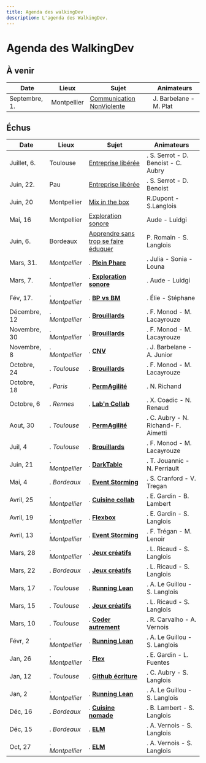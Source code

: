 ```yaml
---
title: Agenda des walkingDev
description: L'agenda des WalkingDev.
---
```


# Agenda des WalkingDev

## À venir
| Date       | Lieux           | Sujet                  | Animateurs                     |
| ---------- | --------------  | ---------------------- | ----------------------------   |
| Septembre, 1.| Montpellier      | [Communication NonViolente](http://walkingdev.fr/#walkingdev/cnv/blob/master/v-34-2/faq.md)            | J. Barbelane - M. Plat  |


## Échus

| Date        | Lieux           | Sujet                 | Animateurs                     |
| ----------  | --------------  | --------------------- | ------------------------------ |
| Juillet, 6.| Toulouse      | [Entreprise libérée](http://walkingdev.fr/#walkingdev/entreprise-liberee/blob/master/v64/faq.md)            | . S. Serrot - D. Benoist - C. Aubry   |
| Juin, 22.  | Pau           | [Entreprise libérée](http://walkingdev.fr/#walkingdev/entreprise-liberee/blob/master/v64/faq.md)            | . S. Serrot - D. Benoist  |
| Juin, 20   | Montpellier 	   | [Mix in the box](http://walkingdev.fr/#walkingdev/mix-in-the-box/blob/master/v-34/faq.md) 	  | R.Dupont - S.Langlois                 |
| Mai, 16    | Montpellier 	   | [Exploration sonore](http://walkingdev.fr/#walkingdev/exploration-sonore/blob/master/faq.md) 	  | Aude - Luidgi                  |
| Juin, 6.     | Bordeaux | [Apprendre sans trop se faire éduquer](http://walkingdev.fr/#walkingdev/apprendre/blob/master/faq.md)            | P. Romain - S. Langlois       |
| Mars, 31.  | *Montpellier*  | . **[Plein Phare](http://walkingdev.fr/#walkingdev/plein-phare/blob/master/faq.md)**            | . Julia - Sonia - Louna   |
| Mars, 7.   | . *Montpellier*     | . **[Exploration sonore](http://walkingdev.fr/#walkingdev/exploration-sonore/blob/master/faq.md)**            | . Aude - Luidgi  |
| Fév, 17.   | . *Montpellier*     | . **[BP vs BM](http://walkingdev.fr/#walkingdev/bp-vs-bm/blob/master/faq.md)**            | . Élie - Stéphane  |
| Décembre, 12 | . *Montpellier*     | . **[Brouillards](http://walkingdev.fr/#walkingdev/brouillards-boussoles/blob/master/faq.md)**            | . F. Monod - M. Lacayrouze  |
| Novembre, 30 | . *Montpellier*     | . **[Brouillards](http://walkingdev.fr/#walkingdev/brouillards-boussoles/blob/master/faq.md)**            | . F. Monod - M. Lacayrouze  |
| Novembre, 8 | . *Montpellier*     | . **[CNV](http://walkingdev.fr/#walkingdev/cnv/blob/master/v-34/faq.md)**            | . J. Barbelane - A. Junior  |
| Octobre, 24  | . *Toulouse*       | . **[Brouillards](http://walkingdev.fr/#walkingdev/brouillards-boussoles/blob/master/faq.md)**            | . F. Monod - M. Lacayrouze  |
| Octobre, 18  | . *Paris*    | . **[PermAgilité](http://walkingdev.fr/#walkingdev/permagilite/blob/master/faq.md)**| . N. Richand |
| Octobre, 6  | . *Rennes*    | . **[Lab'n Collab](http://walkingdev.fr/#walkingdev/labncollab)**| . X. Coadic - N. Renaud |
| Aout, 30   | . *Toulouse*    | . **[PermAgilité](http://walkingdev.fr/#walkingdev/permagilite/blob/master/faq.md)**            | . C. Aubry - N. Richand- F. Aimetti |
| Juil, 4   | . *Toulouse*       | . **[Brouillards](http://walkingdev.fr/#walkingdev/brouillards-boussoles/blob/master/faq.md)**            | . F. Monod - M. Lacayrouze  |
| Juin, 21     | . *Montpellier*    | . **[DarkTable](http://walkingdev.fr/#walkingdev/darktable/blob/master/v-34/faq.md)**            | . T. Jouannic - N. Perriault                |
| Mai, 4     | . *Bordeaux*    | . **[Event Storming](http://walkingdev.fr/#walkingdev/event-storming/blob/master/v33/faq.md)**            | . S. Cranford - V. Tregan       |
| Avril, 25     | . *Montpellier* | . **[Cuisine collab](http://walkingdev.fr/#walkingdev/cuisine/blob/master/v34/v34-faq.md)**            | . E. Gardin - B. Lambert       |
| Avril, 19     | . *Montpellier* | . **[Flexbox](http://walkingdev.fr/#walkingdev/flexbox/blob/master/faq.md)**            | . E. Gardin - S. Langlois       |
| Avril, 13  | . *Montpellier* | . **[Event Storming](http://walkingdev.fr/#walkingdev/event-storming/blob/master/v34/faq.md)**   | . F. Trégan - M. Lenoir        |
| Mars, 28   | . *Montpellier* | . **[Jeux créatifs](http://walkingdev.fr/#walkingdev/jeux-creatifs/blob/master/v34/faq.md)**    | . L. Ricaud - S. Langlois      |
| Mars, 22   | . *Bordeaux*    | . **[Jeux créatifs](http://walkingdev.fr/#walkingdev/jeux-creatifs/blob/master/v33/faq.md)**    | . L. Ricaud - S. Langlois      |
| Mars, 17   | . *Toulouse*    | . **[Running Lean](http://walkingdev.fr/#walkingdev/trampolean/blob/master/v31/faq.md)**     | . A. Le Guillou - S. Langlois  |
| Mars, 15    | . *Toulouse*    | . **[Jeux créatifs](http://walkingdev.fr/#walkingdev/jeux-creatifs/blob/master/v31/faq.md)**    | . L. Ricaud - S. Langlois      |
| Mars, 10    | . *Toulouse*    | . **[Coder autrement](http://walkingdev.fr/#walkingdev/logiciel-autrement/blob/master/v31/faq.md)** | . R. Carvalho - A. Vernois     |
| Févr, 2     | . *Montpellier* | . **[Running Lean](http://walkingdev.fr/#walkingdev/trampolean/blob/master/v34/faq.md)**    | . A. Le Guillou - S. Langlois  |
| Jan, 26     | . *Montpellier* | . **[Flex](http://walkingdev.fr/#walkingdev/flexbox/blob/master/faq.md)**            | . E. Gardin - L. Fuentes       |
| Jan, 12     | . *Toulouse*    | . **[Github écriture](http://walkingdev.fr/#walkingdev/github/blob/master/v-31/faq.md)** | . C. Aubry - S. Langlois       |
| Jan, 2      | . *Montpellier* | . **[Running Lean](http://walkingdev.fr/#walkingdev/trampolean/blob/master/v34/faq.md)**    | . A. Le Guillou - S. Langlois  |
| Déc, 16     | . *Bordeaux*    | . **[Cuisine nomade](http://walkingdev.fr/#walkingdev/cuisine/blob/master/v33-faq.md)**  | . B. Lambert - S. Langlois     |
| Déc, 15     | . *Bordeaux*    | . **[ELM](http://walkingdev.fr/#walkingdev/elm/blob/master/v33/faq.md)**             | . A. Vernois - S. Langlois     |
| Oct, 27     | . *Montpellier* | . **[ELM](http://walkingdev.fr/#walkingdev/elm/blob/master/v34/faq.md)**             | . A. Vernois - S. Langlois     |
